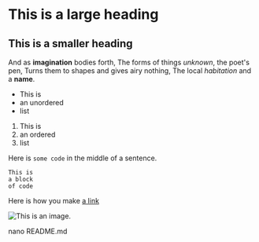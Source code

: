 # This is a large heading 

## This is a smaller heading

And as **imagination** bodies forth, 
The forms of things *unknown*, the poet's pen, 
Turns them to shapes and gives airy nothing, 
The local *habitation* and a **name**. 

- This is
- an unordered
- list 

1. This is
2. an ordered 
3. list

Here is `some code` in the middle of a sentence.

```
This is 
a block 
of code
``` 

Here is how you make [a link](https://www.wikipedia.org/)

![This is an image.](https://github.com/yihui/xaringan/releases/download/v0.0.2/karl-moustache.jpg)

nano README.md


